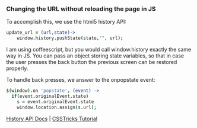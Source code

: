 ### Changing the URL without reloading the page in JS

To accomplish this, we use the html5 history API:

``` coffeescript
update_url = (url,state)->
    window.history.pushState(state,"", url);
```

I am using coffeescript, but you would call window.history exactly the same way
in JS. You can pass an object storing state variables, so that in case the user
presses the back button the previous screen can be restored properly.

To handle back presses, we answer to the onpopstate event:

``` coffeescript
$(window).on 'popstate', (event) ->
  if(event.originalEvent.state)
    s = event.originalEvent.state
    window.location.assign(s.url);
```

[History API Docs](https://developer.mozilla.org/en-US/docs/Web/API/Window/history)
|
[CSSTricks Tutorial](https://css-tricks.com/using-the-html5-history-api/)
